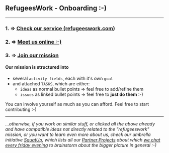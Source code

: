 ## RefugeesWork - Onboarding :-)

---

### 1. => [Check our service (refugeeswork.com)](http://www.refugeeswork.com/)

### 2. => [Meet us online :-)](https://gitter.im/RefugeesWork/Chat)

### 3. => [Join our mission](https://waffle.io/RefugeesWork/organization/cards/577a7e8fd4e2435b012bba41)
#### Our **mission** is structured into
* several `activity fields`, each with it's own `goal`
* and attached `TASKS`, which are either:
  * `ideas` as normal bullet points => feel free to add/refine them
  * `issues` as linked bullet points => feel free to **just do them** :-)

You can involve yourself as much as you can afford. Feel free to start contributing :-)

---

*...otherwise, if you work on similar stuff, or clicked all the above already and have compatible ideas not directly related to the "refugeeswork" mission, or you want to learn even more about us, check our umbrella initiative [SquatUp](https://github.com/SquatUp), which lists all our [Partner Projects](https://waffle.io/SquatUp/roadmap) about which [we chat every friday evening](https://gitter.im/SquatUp/roadmap) to brainstorm about the bigger picture in general :-)*
